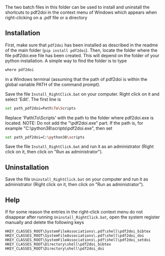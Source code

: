 The two batch files in this folder can be used to install and uninstall the shortcuts to pdf2doi in the context menu of Windows which appears when right-clicking on a .pdf file
or a directory

## Installation
First, make sure that ```pdf2doi``` has been installed as described in the readme of the main folder (```pip install pdf2doi```).
Then, locate the folder where the file pdf2doi.exe file has been created. This will depend on the folder of your python installation.
A simple way to find the folder is to type
```bash
where pdf2doi
```
in a Windows terminal (assuming that the path of pdf2doi is within the global variable PATH of the command prompt).

Save the file ```Install_RightClick.bat``` on your computer. Right click on it and select 'Edit'. The first line is
```bash
set path_pdf2doi=Path\To\Scripts
```
Replace 'Path\To\Scripts' with the path to the folder where pdf2doi.exe is located. 
NOTE: Do not add the "\pdf2doi.exe" part.
If the path is, for example "C:\python38\scripts\pdf2doi.exe", then set
```bash
set path_pdf2doi=C:\python38\scripts
```

Save the file ```Install_RightClick.bat``` and run it as an administrator (Right click on it, then click on "Run as administrator").

## Uninstallation
Save the file ```Uninstall_RightClick.bat``` on your computer and run it as administrator  (Right click on it, then click on "Run as administrator").

## Help
If for some reason the entries in the right-click context menu do not disappear after running ```Uninstall_RightClick.bat```,
open the system register manually and delete the following keys

```
HKEY_CLASSES_ROOT\SystemFileAssociations\.pdf\shell\pdf2doi_bibtex
HKEY_CLASSES_ROOT\SystemFileAssociations\.pdf\shell\pdf2doi_doi
HKEY_CLASSES_ROOT\SystemFileAssociations\.pdf\shell\pdf2doi_setdoi
HKEY_CLASSES_ROOT\Directory\shell\pdf2doi_bibtex
HKEY_CLASSES_ROOT\Directory\shell\pdf2doi_doi
```
